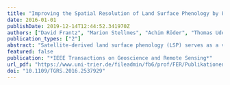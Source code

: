 ```yaml
---
title: "Improving the Spatial Resolution of Land Surface Phenology by Fusing Medium- and Coarse-Resolution Inputs"
date: 2016-01-01
publishDate: 2019-12-14T12:44:52.341970Z
authors: ["David Frantz", "Marion Stellmes", "Achim Röder", "Thomas Udelhoven", "Sebastian Mader", "Joachim Hill"]
publication_types: ["2"]
abstract: "Satellite-derived land surface phenology (LSP) serves as a valuable input source for many environmental applications such as land cover classifications and global change studies. Commonly, LSP is derived from coarse-resolution (CR) sensors due to their well-suited temporal resolution. However, LSP is increasingly demanded at medium resolution (MR), but inferring LSP directly from MR imagery remains a challenging task (e.g., due to acquisition frequency). As such, we present a methodology that directly predicts MR LSP on the basis of the respective CR LSP and MR reflectance imagery. The approach considers information from the local pixel neighborhood at both resolutions by utilizing several prediction proxies, including spectral distance and multiscale heterogeneity metrics. The prediction performs well with simulated data (R2=0.84), and the approach substantially reduces noise. The size of the smallest reliably predicted object coincides with the effective CR pixel size (i.e., field-of-view). Nevertheless, even subpixel objects can be reliably predicted provided that pure CR pixels are located within the search radius. The application to real MODIS LSP and Landsat reflectance well preserves the phenological landscape composition, and the spatial refinement is especially striking in heterogeneous agricultural areas, where, for example, the circular shape of center pivot irrigation schemes is successfully restored at MR."
featured: false
publication: "*IEEE Transactions on Geoscience and Remote Sensing*"
url_pdf: "https://www.uni-trier.de/fileadmin/fb6/prof/FER/Publikationen/frantz_et_al_ieee-tgrs-2016-2-post-print.pdf"
doi: "10.1109/TGRS.2016.2537929"
---
```


